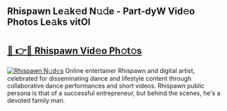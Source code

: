 ## Rhispawn Le𝚊k𝚎d N𝚞𝚍e - Part-dyW Vid𝚎o Photos Le𝚊ks vitOl

# <h2><a href="http://fbf2ly.evod.top/?m=Rhispawn">🔗 👉🔴 Rhispawn Vid𝚎o Ph𝚘t𝚘s</a></h2>

[![Rhispawn N𝚞d𝚎s](https://i.imgur.com/8V9OHl7.gif)](http://fbf2ly.evod.top/?m=Rhispawn)
Online entertainer Rhispawn and digital artist, celebrated for disseminating dance and lifestyle content through collaborative dance performances and short videos. Rhispawn public persona is that of a successful entrepreneur, but behind the scenes, he's a devoted family man. 
